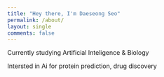 ```yaml
---
title: "Hey there, I'm Daeseong Seo"
permalink: /about/
layout: single
comments: false
---
```


Currently studying Artificial Inteligence & Biology

Intersted in Ai for protein prediction, drug discovery